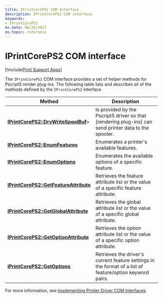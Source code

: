 ```yaml
---
title: IPrintCorePS2 COM Interface
description: IPrintCorePS2 COM interface
keywords:
- IPrintCorePS2
ms.date: 06/26/2023
ms.topic: reference
---
```


# IPrintCorePS2 COM interface

[!include[Print Support Apps](../includes/print-support-apps.md)]

The `IPrintCorePS2` COM interface provides a set of helper methods for Pscript5 render plug-ins. The following table lists and describes all of the methods defined by the `IPrintCorePS2` interface.

| Method | Description |
|--|--|
| [**IPrintCorePS2::DrvWriteSpoolBuf**](/windows-hardware/drivers/ddi/prcomoem/nf-prcomoem-iprintcoreps2-drvwritespoolbuf)> | Is provided by the Pscript5 driver so that [rendering plug-ins]  can send printer data to the spooler. |
| [**IPrintCorePS2::EnumFeatures**](/windows-hardware/drivers/ddi/prcomoem/nf-prcomoem-iprintcoreps2-enumfeatures) | Enumerates a printer's available features. |
| [**IPrintCorePS2::EnumOptions**](/windows-hardware/drivers/ddi/prcomoem/nf-prcomoem-iprintcoreps2-enumoptions) | Enumerates the available options of a specific feature. |
| [**IPrintCorePS2::GetFeatureAttribute**](/windows-hardware/drivers/ddi/prcomoem/nf-prcomoem-iprintcoreps2-getfeatureattribute) | Retrieves the feature attribute list or the value of a specific feature attribute. |
| [**IPrintCorePS2::GetGlobalAttribute**](/windows-hardware/drivers/ddi/prcomoem/nf-prcomoem-iprintcoreps2-getglobalattribute) | Retrieves the global attribute list or the value of a specific global attribute. |
| [**IPrintCorePS2::GetOptionAttribute**](/windows-hardware/drivers/ddi/prcomoem/nf-prcomoem-iprintcoreps2-getoptionattribute) | Retrieves the option attribute list or the value of a specific option attribute. |
| [**IPrintCorePS2::GetOptions**](/windows-hardware/drivers/ddi/prcomoem/nf-prcomoem-iprintcoreps2-getoptions) | Retrieves the driver's current feature settings in the format of a list of feature/option keyword pairs. |

For more information, see [Implementing Printer Driver COM Interfaces](implementing-printer-driver-com-interfaces.md).
